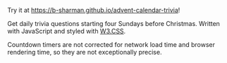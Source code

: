 Try it at https://b-sharman.github.io/advent-calendar-trivia!

Get daily trivia questions starting four Sundays before Christmas. Written with JavaScript and styled with [W3.CSS](https://www.w3schools.com/w3css/defaulT.asp).

Countdown timers are not corrected for network load time and browser rendering time, so they are not exceptionally precise.
